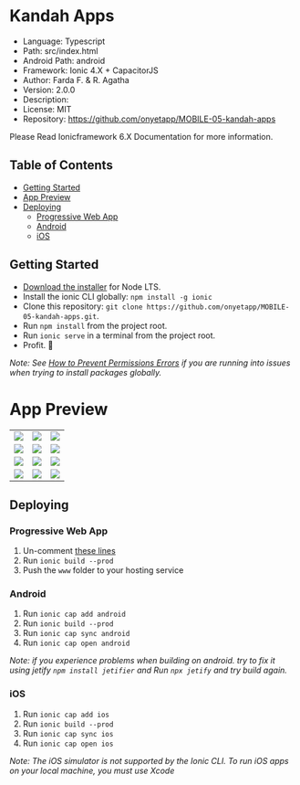 # Kandah Apps

- Language: Typescript
- Path: src/index.html
- Android Path: android
- Framework: Ionic 4.X + CapacitorJS
- Author: Farda F. & R. Agatha
- Version: 2.0.0
- Description:
- License: MIT
- Repository: https://github.com/onyetapp/MOBILE-05-kandah-apps

Please Read Ionicframework 6.X Documentation for more information.
## Table of Contents
- [Getting Started](#getting-started)
- [App Preview](#app-preview)
- [Deploying](#deploying)
  - [Progressive Web App](#progressive-web-app)
  - [Android](#android)
  - [iOS](#ios)


## Getting Started

* [Download the installer](https://nodejs.org/) for Node LTS.
* Install the ionic CLI globally: `npm install -g ionic`
* Clone this repository: `git clone https://github.com/onyetapp/MOBILE-05-kandah-apps.git`.
* Run `npm install` from the project root.
* Run `ionic serve` in a terminal from the project root.
* Profit. :tada:

_Note: See [How to Prevent Permissions Errors](https://docs.npmjs.com/getting-started/fixing-npm-permissions) if you are running into issues when trying to install packages globally._

# App Preview

<table>
    <tr>
        <td><img src="resources/1.png"></td>
        <td><img src="resources/2.png"></td>
        <td><img src="resources/3.png"></td>
    </tr>
    <tr>
        <td><img src="resources/4.png"></td>
        <td><img src="resources/5.png"></td>
        <td><img src="resources/6.png"></td>
    </tr>
    <tr>
        <td><img src="resources/7.png"></td>
        <td><img src="resources/8.png"></td>
        <td><img src="resources/9.png"></td>
    </tr>
    <tr>
        <td><img src="resources/10.png"></td>
        <td><img src="resources/11.png"></td>
        <td><img src="resources/12.png"></td>
    </tr>
</table>

## Deploying

### Progressive Web App

1. Un-comment [these lines](https://github.com/ionic-team/ionic2-app-base/blob/master/src/index.html#L21)
2. Run `ionic build --prod`
3. Push the `www` folder to your hosting service

### Android

1. Run `ionic cap add android`
2. Run `ionic build --prod`
3. Run `ionic cap sync android`
4. Run `ionic cap open android`

_Note: if you experience problems when building on android. try to fix it using jetify `npm install jetifier` and Run `npx jetify` and try build again._

### iOS

1. Run `ionic cap add ios`
2. Run `ionic build --prod`
3. Run `ionic cap sync ios`
4. Run `ionic cap open ios`

_Note: The iOS simulator is not supported by the Ionic CLI. To run iOS apps on your local machine, you must use Xcode_
